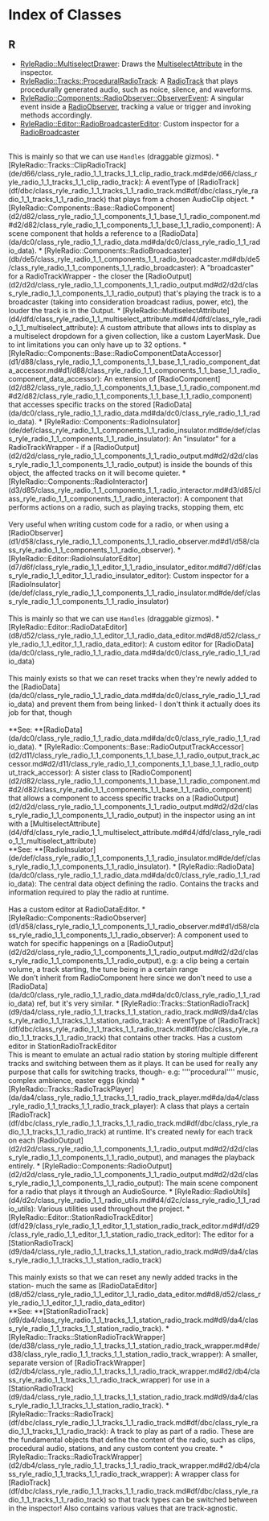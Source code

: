 # Index of Classes

## R

* [RyleRadio::MultiselectDrawer](d7/dcd/class_ryle_radio_1_1_multiselect_drawer.md#d7/dcd/class_ryle_radio_1_1_multiselect_drawer): Draws the [MultiselectAttribute](d4/dfd/class_ryle_radio_1_1_multiselect_attribute.md#d4/dfd/class_ryle_radio_1_1_multiselect_attribute) in the inspector.
* [RyleRadio::Tracks::ProceduralRadioTrack](d8/df8/class_ryle_radio_1_1_tracks_1_1_procedural_radio_track.md#d8/df8/class_ryle_radio_1_1_tracks_1_1_procedural_radio_track): A [RadioTrack](df/dbc/class_ryle_radio_1_1_tracks_1_1_radio_track.md#df/dbc/class_ryle_radio_1_1_tracks_1_1_radio_track) that plays procedurally generated audio, such as noice, silence, and waveforms.
* [RyleRadio::Components::RadioObserver::ObserverEvent](dd/d3f/class_ryle_radio_1_1_components_1_1_radio_observer_1_1_observer_event.md#dd/d3f/class_ryle_radio_1_1_components_1_1_radio_observer_1_1_observer_event): A singular event inside a [RadioObserver](d1/d58/class_ryle_radio_1_1_components_1_1_radio_observer.md#d1/d58/class_ryle_radio_1_1_components_1_1_radio_observer), tracking a value or trigger and invoking methods accordingly.
* [RyleRadio::Editor::RadioBroadcasterEditor](d5/dd3/class_ryle_radio_1_1_editor_1_1_radio_broadcaster_editor.md#d5/dd3/class_ryle_radio_1_1_editor_1_1_radio_broadcaster_editor): Custom inspector for a [RadioBroadcaster](db/de5/class_ryle_radio_1_1_components_1_1_radio_broadcaster.md#db/de5/class_ryle_radio_1_1_components_1_1_radio_broadcaster) <br/>
<br/>
This is mainly so that we can use <code>Handles</code> (draggable gizmos).
* [RyleRadio::Tracks::ClipRadioTrack](de/d66/class_ryle_radio_1_1_tracks_1_1_clip_radio_track.md#de/d66/class_ryle_radio_1_1_tracks_1_1_clip_radio_track): A eventType of [RadioTrack](df/dbc/class_ryle_radio_1_1_tracks_1_1_radio_track.md#df/dbc/class_ryle_radio_1_1_tracks_1_1_radio_track) that plays from a chosen AudioClip object.
* [RyleRadio::Components::Base::RadioComponent](d2/d82/class_ryle_radio_1_1_components_1_1_base_1_1_radio_component.md#d2/d82/class_ryle_radio_1_1_components_1_1_base_1_1_radio_component): A scene component that holds a reference to a [RadioData](da/dc0/class_ryle_radio_1_1_radio_data.md#da/dc0/class_ryle_radio_1_1_radio_data).
* [RyleRadio::Components::RadioBroadcaster](db/de5/class_ryle_radio_1_1_components_1_1_radio_broadcaster.md#db/de5/class_ryle_radio_1_1_components_1_1_radio_broadcaster): A "broadcaster" for a RadioTrackWrapper - the closer the [RadioOutput](d2/d2d/class_ryle_radio_1_1_components_1_1_radio_output.md#d2/d2d/class_ryle_radio_1_1_components_1_1_radio_output) that's playing the track is to a broadcaster (taking into consideration broadcast radius, power, etc), the louder the track is in the Output.
* [RyleRadio::MultiselectAttribute](d4/dfd/class_ryle_radio_1_1_multiselect_attribute.md#d4/dfd/class_ryle_radio_1_1_multiselect_attribute): A custom attribute that allows ints to display as a multiselect dropdown for a given collection, like a custom LayerMask. Due to int limitations you can only have up to 32 options.
* [RyleRadio::Components::Base::RadioComponentDataAccessor](d1/d88/class_ryle_radio_1_1_components_1_1_base_1_1_radio_component_data_accessor.md#d1/d88/class_ryle_radio_1_1_components_1_1_base_1_1_radio_component_data_accessor): An extension of [RadioComponent](d2/d82/class_ryle_radio_1_1_components_1_1_base_1_1_radio_component.md#d2/d82/class_ryle_radio_1_1_components_1_1_base_1_1_radio_component) that accesses specific tracks on the stored [RadioData](da/dc0/class_ryle_radio_1_1_radio_data.md#da/dc0/class_ryle_radio_1_1_radio_data).
* [RyleRadio::Components::RadioInsulator](de/def/class_ryle_radio_1_1_components_1_1_radio_insulator.md#de/def/class_ryle_radio_1_1_components_1_1_radio_insulator): An "insulator" for a RadioTrackWrapper - if a [RadioOutput](d2/d2d/class_ryle_radio_1_1_components_1_1_radio_output.md#d2/d2d/class_ryle_radio_1_1_components_1_1_radio_output) is inside the bounds of this object, the affected tracks on it will become quieter.
* [RyleRadio::Components::RadioInteractor](d3/d85/class_ryle_radio_1_1_components_1_1_radio_interactor.md#d3/d85/class_ryle_radio_1_1_components_1_1_radio_interactor): A component that performs actions on a radio, such as playing tracks, stopping them, etc <br/>
<br/>
Very useful when writing custom code for a radio, or when using a [RadioObserver](d1/d58/class_ryle_radio_1_1_components_1_1_radio_observer.md#d1/d58/class_ryle_radio_1_1_components_1_1_radio_observer).
* [RyleRadio::Editor::RadioInsulatorEditor](d7/d6f/class_ryle_radio_1_1_editor_1_1_radio_insulator_editor.md#d7/d6f/class_ryle_radio_1_1_editor_1_1_radio_insulator_editor): Custom inspector for a [RadioInsulator](de/def/class_ryle_radio_1_1_components_1_1_radio_insulator.md#de/def/class_ryle_radio_1_1_components_1_1_radio_insulator) <br/>
<br/>
This is mainly so that we can use <code>Handles</code> (draggable gizmos).
* [RyleRadio::Editor::RadioDataEditor](d8/d52/class_ryle_radio_1_1_editor_1_1_radio_data_editor.md#d8/d52/class_ryle_radio_1_1_editor_1_1_radio_data_editor): A custom editor for [RadioData](da/dc0/class_ryle_radio_1_1_radio_data.md#da/dc0/class_ryle_radio_1_1_radio_data) <br/>
<br/>
 This mainly exists so that we can reset tracks when they're newly added to the [RadioData](da/dc0/class_ryle_radio_1_1_radio_data.md#da/dc0/class_ryle_radio_1_1_radio_data) and prevent them from being linked- I don't think it actually does its job for that, though <br/>
<br/>
**See: **[RadioData](da/dc0/class_ryle_radio_1_1_radio_data.md#da/dc0/class_ryle_radio_1_1_radio_data).
* [RyleRadio::Components::Base::RadioOutputTrackAccessor](d2/d11/class_ryle_radio_1_1_components_1_1_base_1_1_radio_output_track_accessor.md#d2/d11/class_ryle_radio_1_1_components_1_1_base_1_1_radio_output_track_accessor): A sister class to [RadioComponent](d2/d82/class_ryle_radio_1_1_components_1_1_base_1_1_radio_component.md#d2/d82/class_ryle_radio_1_1_components_1_1_base_1_1_radio_component) that allows a component to access specific tracks on a [RadioOutput](d2/d2d/class_ryle_radio_1_1_components_1_1_radio_output.md#d2/d2d/class_ryle_radio_1_1_components_1_1_radio_output) in the inspector using an int with a [MultiselectAttribute](d4/dfd/class_ryle_radio_1_1_multiselect_attribute.md#d4/dfd/class_ryle_radio_1_1_multiselect_attribute) <br/>
**See: **[RadioInsulator](de/def/class_ryle_radio_1_1_components_1_1_radio_insulator.md#de/def/class_ryle_radio_1_1_components_1_1_radio_insulator).
* [RyleRadio::RadioData](da/dc0/class_ryle_radio_1_1_radio_data.md#da/dc0/class_ryle_radio_1_1_radio_data): The central data object defining the radio. Contains the tracks and information required to play the radio at runtime. <br/>
<br/>
Has a custom editor at RadioDataEditor.
* [RyleRadio::Components::RadioObserver](d1/d58/class_ryle_radio_1_1_components_1_1_radio_observer.md#d1/d58/class_ryle_radio_1_1_components_1_1_radio_observer): A component used to watch for specific happenings on a [RadioOutput](d2/d2d/class_ryle_radio_1_1_components_1_1_radio_output.md#d2/d2d/class_ryle_radio_1_1_components_1_1_radio_output), e.g: a clip being a certain volume, a track starting, the tune being in a certain range<br/>
We don't inherit from RadioComponent here since we don't need to use a [RadioData](da/dc0/class_ryle_radio_1_1_radio_data.md#da/dc0/class_ryle_radio_1_1_radio_data) ref, but it's very similar.
* [RyleRadio::Tracks::StationRadioTrack](d9/da4/class_ryle_radio_1_1_tracks_1_1_station_radio_track.md#d9/da4/class_ryle_radio_1_1_tracks_1_1_station_radio_track): A eventType of [RadioTrack](df/dbc/class_ryle_radio_1_1_tracks_1_1_radio_track.md#df/dbc/class_ryle_radio_1_1_tracks_1_1_radio_track) that contains other tracks. Has a custom editor in StationRadioTrackEditor<br/>
 This is meant to emulate an actual radio station by storing multiple different tracks and switching between them as it plays. It can be used for really any purpose that calls for switching tracks, though- e.g: ''''procedural'''' music, complex ambience, easter eggs (kinda)
* [RyleRadio::Tracks::RadioTrackPlayer](da/da4/class_ryle_radio_1_1_tracks_1_1_radio_track_player.md#da/da4/class_ryle_radio_1_1_tracks_1_1_radio_track_player): A class that plays a certain [RadioTrack](df/dbc/class_ryle_radio_1_1_tracks_1_1_radio_track.md#df/dbc/class_ryle_radio_1_1_tracks_1_1_radio_track) at runtime. It's created newly for each track on each [RadioOutput](d2/d2d/class_ryle_radio_1_1_components_1_1_radio_output.md#d2/d2d/class_ryle_radio_1_1_components_1_1_radio_output), and manages the playback entirely.
* [RyleRadio::Components::RadioOutput](d2/d2d/class_ryle_radio_1_1_components_1_1_radio_output.md#d2/d2d/class_ryle_radio_1_1_components_1_1_radio_output): The main scene component for a radio that plays it through an AudioSource.
* [RyleRadio::RadioUtils](d4/d2c/class_ryle_radio_1_1_radio_utils.md#d4/d2c/class_ryle_radio_1_1_radio_utils): Various utilities used throughout the project.
* [RyleRadio::Editor::StationRadioTrackEditor](df/d29/class_ryle_radio_1_1_editor_1_1_station_radio_track_editor.md#df/d29/class_ryle_radio_1_1_editor_1_1_station_radio_track_editor): The editor for a [StationRadioTrack](d9/da4/class_ryle_radio_1_1_tracks_1_1_station_radio_track.md#d9/da4/class_ryle_radio_1_1_tracks_1_1_station_radio_track) <br/>
<br/>
This mainly exists so that we can reset any newly added tracks in the station- much the same as [RadioDataEditor](d8/d52/class_ryle_radio_1_1_editor_1_1_radio_data_editor.md#d8/d52/class_ryle_radio_1_1_editor_1_1_radio_data_editor) <br/>
**See: **[StationRadioTrack](d9/da4/class_ryle_radio_1_1_tracks_1_1_station_radio_track.md#d9/da4/class_ryle_radio_1_1_tracks_1_1_station_radio_track).
* [RyleRadio::Tracks::StationRadioTrackWrapper](de/d38/class_ryle_radio_1_1_tracks_1_1_station_radio_track_wrapper.md#de/d38/class_ryle_radio_1_1_tracks_1_1_station_radio_track_wrapper): A smaller, separate version of [RadioTrackWrapper](d2/db4/class_ryle_radio_1_1_tracks_1_1_radio_track_wrapper.md#d2/db4/class_ryle_radio_1_1_tracks_1_1_radio_track_wrapper) for use in a [StationRadioTrack](d9/da4/class_ryle_radio_1_1_tracks_1_1_station_radio_track.md#d9/da4/class_ryle_radio_1_1_tracks_1_1_station_radio_track).
* [RyleRadio::Tracks::RadioTrack](df/dbc/class_ryle_radio_1_1_tracks_1_1_radio_track.md#df/dbc/class_ryle_radio_1_1_tracks_1_1_radio_track): A track to play as part of a radio. These are the fundamental objects that define the content of the radio, such as clips, procedural audio, stations, and any custom content you create.
* [RyleRadio::Tracks::RadioTrackWrapper](d2/db4/class_ryle_radio_1_1_tracks_1_1_radio_track_wrapper.md#d2/db4/class_ryle_radio_1_1_tracks_1_1_radio_track_wrapper): A wrapper class for [RadioTrack](df/dbc/class_ryle_radio_1_1_tracks_1_1_radio_track.md#df/dbc/class_ryle_radio_1_1_tracks_1_1_radio_track) so that track types can be switched between in the inspector! Also contains various values that are track-agnostic.